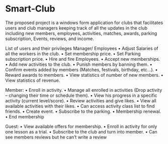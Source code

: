 # Smart-Club
The proposed project is a windows form application for clubs that facilitates users and club managers keeping track of all the updates in the club including new members, employees, activities, matches, awards, parking subscription, Events, reviews, and income.

 List of users and their privileges
Manager/ Employees
• Adjust Salaries of all the workers in the club.
• Set membership price.
• Set Parking subscription price.
• Hire and fire Employees.
• Accept new memberships.
• Add new activities to the club.
• Punish members by banning them.
• Confirm events added by members (Matches, festivals, birthday, etc…).
• Reward awards to members.
• View statistics of number of new members.
• View statistics of revenue.

Member:
• Enroll in activity.
• Manage all enrolled in activities (Drop activity – changing their time or schedule them).
• View his progress in a specific activity (current level/score).
• Review activities and give likes.
• View all available activities with their likes.
• Can access activity class list to find friends.
• Create event.
• Subscribe to the parking.
• Membership renewal.
• End membership

Guest:
• View available offers for membership.
• Enroll in activity for only one lesson as a trial.
• Subscribe to the club and turn into member.
• Can see members reviews but he can’t write a review
